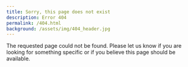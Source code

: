 ```yaml
---
title: Sorry, this page does not exist
description: Error 404
permalink: /404.html
background: /assets/img/404_header.jpg
---
```


The requested page could not be found. 
Please let us know if you are looking for something specific or if you believe this page should be available.

